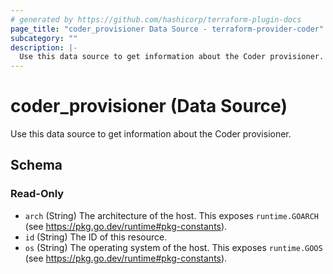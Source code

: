 ```yaml
---
# generated by https://github.com/hashicorp/terraform-plugin-docs
page_title: "coder_provisioner Data Source - terraform-provider-coder"
subcategory: ""
description: |-
  Use this data source to get information about the Coder provisioner.
---
```


# coder_provisioner (Data Source)

Use this data source to get information about the Coder provisioner.



<!-- schema generated by tfplugindocs -->
## Schema

### Read-Only

- `arch` (String) The architecture of the host. This exposes `runtime.GOARCH` (see https://pkg.go.dev/runtime#pkg-constants).
- `id` (String) The ID of this resource.
- `os` (String) The operating system of the host. This exposes `runtime.GOOS` (see https://pkg.go.dev/runtime#pkg-constants).


